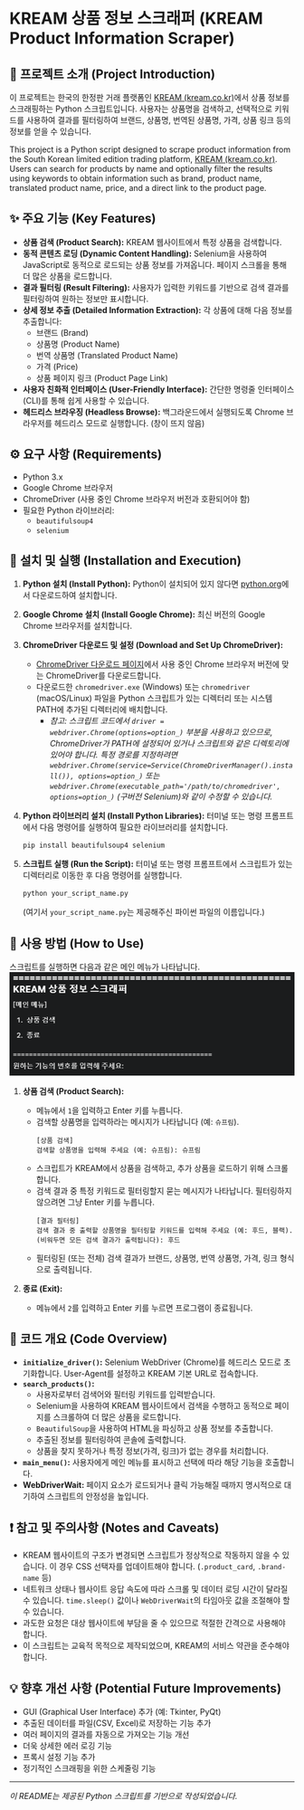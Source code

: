 # KREAM 상품 정보 스크래퍼 (KREAM Product Information Scraper)

## 📜 프로젝트 소개 (Project Introduction)

이 프로젝트는 한국의 한정판 거래 플랫폼인 [KREAM (kream.co.kr)](https://kream.co.kr)에서 상품 정보를 스크래핑하는 Python 스크립트입니다. 사용자는 상품명을 검색하고, 선택적으로 키워드를 사용하여 결과를 필터링하여 브랜드, 상품명, 번역된 상품명, 가격, 상품 링크 등의 정보를 얻을 수 있습니다.

This project is a Python script designed to scrape product information from the South Korean limited edition trading platform, [KREAM (kream.co.kr)](https://kream.co.kr). Users can search for products by name and optionally filter the results using keywords to obtain information such as brand, product name, translated product name, price, and a direct link to the product page.

## ✨ 주요 기능 (Key Features)

* **상품 검색 (Product Search):** KREAM 웹사이트에서 특정 상품을 검색합니다.
* **동적 콘텐츠 로딩 (Dynamic Content Handling):** Selenium을 사용하여 JavaScript로 동적으로 로드되는 상품 정보를 가져옵니다. 페이지 스크롤을 통해 더 많은 상품을 로드합니다.
* **결과 필터링 (Result Filtering):** 사용자가 입력한 키워드를 기반으로 검색 결과를 필터링하여 원하는 정보만 표시합니다.
* **상세 정보 추출 (Detailed Information Extraction):** 각 상품에 대해 다음 정보를 추출합니다:
    * 브랜드 (Brand)
    * 상품명 (Product Name)
    * 번역 상품명 (Translated Product Name)
    * 가격 (Price)
    * 상품 페이지 링크 (Product Page Link)
* **사용자 친화적 인터페이스 (User-Friendly Interface):** 간단한 명령줄 인터페이스(CLI)를 통해 쉽게 사용할 수 있습니다.
* **헤드리스 브라우징 (Headless Browse):** 백그라운드에서 실행되도록 Chrome 브라우저를 헤드리스 모드로 실행합니다. (창이 뜨지 않음)

## ⚙️ 요구 사항 (Requirements)

* Python 3.x
* Google Chrome 브라우저
* ChromeDriver (사용 중인 Chrome 브라우저 버전과 호환되어야 함)
* 필요한 Python 라이브러리:
    * `beautifulsoup4`
    * `selenium`

## 🚀 설치 및 실행 (Installation and Execution)

1.  **Python 설치 (Install Python):**
    Python이 설치되어 있지 않다면 [python.org](https://www.python.org/)에서 다운로드하여 설치합니다.

2.  **Google Chrome 설치 (Install Google Chrome):**
    최신 버전의 Google Chrome 브라우저를 설치합니다.

3.  **ChromeDriver 다운로드 및 설정 (Download and Set Up ChromeDriver):**
    * [ChromeDriver 다운로드 페이지](https://chromedriver.chromium.org/downloads)에서 사용 중인 Chrome 브라우저 버전에 맞는 ChromeDriver를 다운로드합니다.
    * 다운로드한 `chromedriver.exe` (Windows) 또는 `chromedriver` (macOS/Linux) 파일을 Python 스크립트가 있는 디렉터리 또는 시스템 PATH에 추가된 디렉터리에 배치합니다.
        * *참고: 스크립트 코드에서 `driver = webdriver.Chrome(options=option_)` 부분을 사용하고 있으므로, ChromeDriver가 PATH에 설정되어 있거나 스크립트와 같은 디렉토리에 있어야 합니다. 특정 경로를 지정하려면 `webdriver.Chrome(service=Service(ChromeDriverManager().install()), options=option_)` 또는 `webdriver.Chrome(executable_path='/path/to/chromedriver', options=option_)` (구버전 Selenium)와 같이 수정할 수 있습니다.*

4.  **Python 라이브러리 설치 (Install Python Libraries):**
    터미널 또는 명령 프롬프트에서 다음 명령어를 실행하여 필요한 라이브러리를 설치합니다.
    ```bash
    pip install beautifulsoup4 selenium
    ```

5.  **스크립트 실행 (Run the Script):**
    터미널 또는 명령 프롬프트에서 스크립트가 있는 디렉터리로 이동한 후 다음 명령어를 실행합니다.
    ```bash
    python your_script_name.py
    ```
    (여기서 `your_script_name.py`는 제공해주신 파이썬 파일의 이름입니다.)

## 📝 사용 방법 (How to Use)

스크립트를 실행하면 다음과 같은 메인 메뉴가 나타납니다.
![img.png](img.png)
1.  **상품 검색 (Product Search):**
    * 메뉴에서 `1`을 입력하고 Enter 키를 누릅니다.
    * 검색할 상품명을 입력하라는 메시지가 나타납니다 (예: `슈프림`).
        ```
        [상품 검색]
        검색할 상품명을 입력해 주세요 (예: 슈프림): 슈프림
        ```
    * 스크립트가 KREAM에서 상품을 검색하고, 추가 상품을 로드하기 위해 스크롤합니다.
    * 검색 결과 중 특정 키워드로 필터링할지 묻는 메시지가 나타납니다. 필터링하지 않으려면 그냥 Enter 키를 누릅니다.
        ```
        [결과 필터링]
        검색 결과 중 출력할 상품명을 필터링할 키워드를 입력해 주세요 (예: 후드, 블랙).
        (비워두면 모든 검색 결과가 출력됩니다): 후드
        ```
    * 필터링된 (또는 전체) 검색 결과가 브랜드, 상품명, 번역 상품명, 가격, 링크 형식으로 출력됩니다.

2.  **종료 (Exit):**
    * 메뉴에서 `2`를 입력하고 Enter 키를 누르면 프로그램이 종료됩니다.

## 📄 코드 개요 (Code Overview)

* **`initialize_driver()`:** Selenium WebDriver (Chrome)를 헤드리스 모드로 초기화합니다. User-Agent를 설정하고 KREAM 기본 URL로 접속합니다.
* **`search_products()`:**
    * 사용자로부터 검색어와 필터링 키워드를 입력받습니다.
    * Selenium을 사용하여 KREAM 웹사이트에서 검색을 수행하고 동적으로 페이지를 스크롤하여 더 많은 상품을 로드합니다.
    * `BeautifulSoup`을 사용하여 HTML을 파싱하고 상품 정보를 추출합니다.
    * 추출된 정보를 필터링하여 콘솔에 출력합니다.
    * 상품을 찾지 못하거나 특정 정보(가격, 링크)가 없는 경우를 처리합니다.
* **`main_menu()`:** 사용자에게 메인 메뉴를 표시하고 선택에 따라 해당 기능을 호출합니다.
* **WebDriverWait:** 페이지 요소가 로드되거나 클릭 가능해질 때까지 명시적으로 대기하여 스크립트의 안정성을 높입니다.

## ❗ 참고 및 주의사항 (Notes and Caveats)

* KREAM 웹사이트의 구조가 변경되면 스크립트가 정상적으로 작동하지 않을 수 있습니다. 이 경우 CSS 선택자를 업데이트해야 합니다. (`.product_card`, `.brand-name` 등)
* 네트워크 상태나 웹사이트 응답 속도에 따라 스크롤 및 데이터 로딩 시간이 달라질 수 있습니다. `time.sleep()` 값이나 `WebDriverWait`의 타임아웃 값을 조절해야 할 수 있습니다.
* 과도한 요청은 대상 웹사이트에 부담을 줄 수 있으므로 적절한 간격으로 사용해야 합니다.
* 이 스크립트는 교육적 목적으로 제작되었으며, KREAM의 서비스 약관을 준수해야 합니다.

## 💡 향후 개선 사항 (Potential Future Improvements)

* GUI (Graphical User Interface) 추가 (예: Tkinter, PyQt)
* 추출된 데이터를 파일(CSV, Excel)로 저장하는 기능 추가
* 여러 페이지의 결과를 자동으로 가져오는 기능 개선
* 더욱 상세한 에러 로깅 기능
* 프록시 설정 기능 추가
* 정기적인 스크래핑을 위한 스케줄링 기능

---

*이 README는 제공된 Python 스크립트를 기반으로 작성되었습니다.*